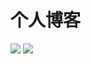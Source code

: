 # 个人博客
<img src="/tree/master/src/main/webapp/img/doge.jpg">
<img src="https://ss0.bdstatic.com/70cFuHSh_Q1YnxGkpoWK1HF6hhy/it/u=4073939625,2160614177&fm=26&gp=0.jpg">
